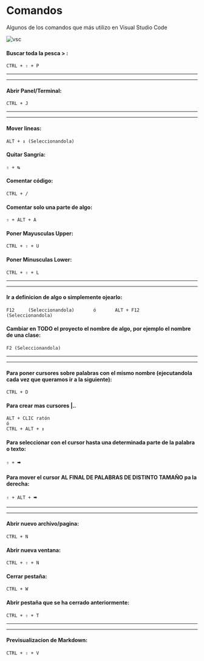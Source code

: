 # Comandos
Algunos de los comandos que más utilizo en Visual Studio Code

![vsc](https://upload.wikimedia.org/wikipedia/commons/9/9a/Visual_Studio_Code_1.35_icon.svg)

#### Buscar toda la pesca > :

    CTRL + ⇧ + P

---------------------------------------------------------------    
---------------------------------------------------------------

#### Abrir Panel/Terminal:

    CTRL + J

---------------------------------------------------------------
---------------------------------------------------------------

#### Mover lineas:

    ALT + ↕ (Seleccionandola)

#### Quitar Sangría:

    ⇧ + ↹

#### Comentar código:

    CTRL + /

#### Comentar solo una parte de algo:

    ⇧ + ALT + A

#### Poner Mayusculas Upper:

    CTRL + ⇧ + U

#### Poner Minusculas Lower:

    CTRL + ⇧ + L
---------------------------------------------------------------

---------------------------------------------------------------

#### Ir a definicion de algo o simplemente ojearlo:

    F12     (Seleccionandola)       ó       ALT + F12     (Seleccionandola) 

#### Cambiar en TODO el proyecto el nombre de algo, por ejemplo el nombre de una clase:

    F2 (Seleccionandola)

---------------------------------------------------------------

---------------------------------------------------------------

#### Para poner cursores sobre palabras con el mismo nombre (ejecutandola cada vez que queramos ir a la siguiente):

    CTRL + D 

#### Para crear mas cursores |..

    ALT + CLIC ratón
    ó
    CTRL + ALT + ↕

#### Para seleccionar con el cursor hasta una determinada parte de la palabra o texto:

    ⇧ + 🠮

#### Para mover el cursor AL FINAL DE PALABRAS DE DISTINTO TAMAÑO pa la derecha:

    ⇧ + ALT + 🠮
---------------------------------------------------------------

---------------------------------------------------------------
#### Abrir nuevo archivo/pagina:

    CTRL + N

#### Abrir nueva ventana:

    CTRL + ⇧ + N

#### Cerrar pestaña:

    CTRL + W

#### Abrir pestaña que se ha cerrado anteriormente:

    CTRL + ⇧ + T
---------------------------------------------------------------

---------------------------------------------------------------
#### Previsualizacion de Markdown:

    CTRL + ⇧ + V



